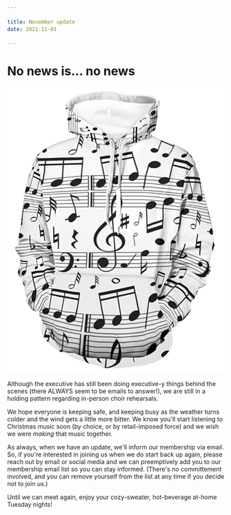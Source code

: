 ```yaml
---

title: November update
date: 2021-11-01

---
```

# No news is... no news

![music hoodie](../images/musichoodie.png "music hoodie")

Although the executive has still been doing executive-y things behind the scenes (there ALWAYS seem to be emails to answer!), we are still in a holding pattern regarding in-person choir rehearsals.

We hope everyone is keeping safe, and keeping busy as the weather turns colder and the wind gets a little more bitter. We know you'll start listening to Christmas music soon (by choice, or by retail-imposed force) and we wish we were *making* that music together.

As always, when we have an update, we'll inform our membership via email. So, if you're interested in joining us when we do start back up again, please reach out by email or social media and we can preemptively add you to our membership email list so you can stay informed. (There's no committement involved, and you can remove yourself from the list at any time if you decide not to join us.)

Until we can meet again, enjoy your cozy-sweater, hot-beverage at-home Tuesday nights!
